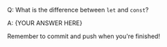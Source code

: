 Q: What is the difference between `let` and `const`?

A: {YOUR ANSWER HERE}


Remember to commit and push when you're finished!